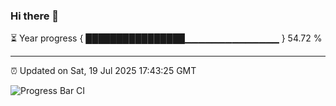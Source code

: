 ### Hi there 👋

⏳ Year progress { ████████████████▁▁▁▁▁▁▁▁▁▁▁▁▁▁ } 54.72 %

---

⏰ Updated on Sat, 19 Jul 2025 17:43:25 GMT

![Progress Bar CI](https://github.com/IshwaranRudhara/GIT-ACTION/workflows/Progress%20Bar%20CI/badge.svg)
